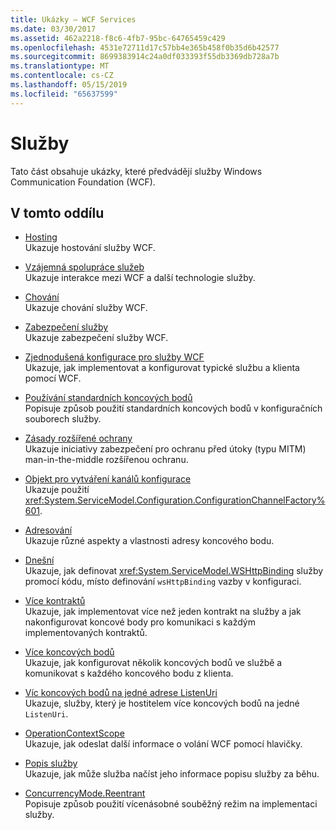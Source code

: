 ```yaml
---
title: Ukázky – WCF Services
ms.date: 03/30/2017
ms.assetid: 462a2218-f8c6-4fb7-95bc-64765459c429
ms.openlocfilehash: 4531e72711d17c57bb4e365b458f0b35d6b42577
ms.sourcegitcommit: 8699383914c24a0df033393f55db3369db728a7b
ms.translationtype: MT
ms.contentlocale: cs-CZ
ms.lasthandoff: 05/15/2019
ms.locfileid: "65637599"
---
```

# <a name="services"></a>Služby

Tato část obsahuje ukázky, které předvádějí služby Windows Communication Foundation (WCF).

## <a name="in-this-section"></a>V tomto oddílu

- [Hosting](../../../../docs/framework/wcf/feature-details/hosting.md)\
Ukazuje hostování služby WCF.

- [Vzájemná spolupráce služeb](service-interoperability.md)\
Ukazuje interakce mezi WCF a další technologie služby.

- [Chování](behaviors.md)\
Ukazuje chování služby WCF.

- [Zabezpečení služby](service-security.md)\
Ukazuje zabezpečení služby WCF.

- [Zjednodušená konfigurace pro služby WCF](simplified-configuration-for-wcf-services.md)\
Ukazuje, jak implementovat a konfigurovat typické službu a klienta pomocí WCF.

- [Používání standardních koncových bodů](usage-of-standard-endpoints.md)\
Popisuje způsob použití standardních koncových bodů v konfiguračních souborech služby.

- [Zásady rozšířené ochrany](extended-protection-policy.md)\
Ukazuje iniciativy zabezpečení pro ochranu před útoky (typu MITM) man-in-the-middle rozšířenou ochranu.

- [Objekt pro vytváření kanálů konfigurace](configuration-channel-factory.md)\
Ukazuje použití <xref:System.ServiceModel.Configuration.ConfigurationChannelFactory%601>.

- [Adresování](addressing.md)\
Ukazuje různé aspekty a vlastnosti adresy koncového bodu.

- [Dnešní](imperative.md)\
Ukazuje, jak definovat <xref:System.ServiceModel.WSHttpBinding> služby promocí kódu, místo definování `wsHttpBinding` vazby v konfiguraci.

- [Více kontraktů](multiple-contracts.md)\
Ukazuje, jak implementovat více než jeden kontrakt na služby a jak nakonfigurovat koncové body pro komunikaci s každým implementovaných kontraktů.

- [Více koncových bodů](multiple-endpoints.md)\
Ukazuje, jak konfigurovat několik koncových bodů ve službě a komunikovat s každého koncového bodu z klienta.

- [Víc koncových bodů na jedné adrese ListenUri](multiple-endpoints-at-a-single-listenuri.md)\
Ukazuje, služby, který je hostitelem více koncových bodů na jedné `ListenUri`.

- [OperationContextScope](operationcontextscope.md)\
Ukazuje, jak odeslat další informace o volání WCF pomocí hlavičky.

- [Popis služby](service-description.md)\
Ukazuje, jak může služba načíst jeho informace popisu služby za běhu.

- [ConcurrencyMode.Reentrant](concurrencymode-reentrant.md)\
Popisuje způsob použití vícenásobné souběžný režim na implementaci služby.
